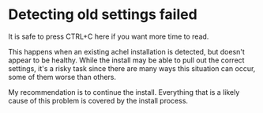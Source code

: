 # Detecting old settings failed

It is safe to press CTRL+C here if you want more time to read.

This happens when an existing achel installation is detected, but doesn't appear to be healthy. While the install may be able to pull out the correct settings, it's a risky task since there are many ways this situation can occur, some of them worse than others.

My recommendation is to continue the install. Everything that is a likely cause of this problem is covered by the install process.
